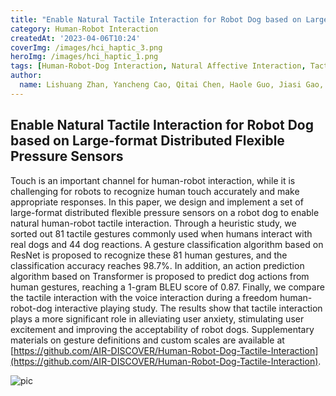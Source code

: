 ```yaml
---
title: "Enable Natural Tactile Interaction for Robot Dog based on Large-format Distributed Flexible Pressure Sensors"
category: Human-Robot Interaction
createdAt: '2023-04-06T10:24'
coverImg: /images/hci_haptic_3.png
heroImg: /images/hci_haptic_1.png
tags: [Human-Robot-Dog Interaction, Natural Affective Interaction, Tactile Sensing]
author:
  name: Lishuang Zhan, Yancheng Cao, Qitai Chen, Haole Guo, Jiasi Gao, Yiyue Luo, Shihui Guo, Guyue Zhou and Jiangtao Gong
---
```

## Enable Natural Tactile Interaction for Robot Dog based on Large-format Distributed Flexible Pressure Sensors

Touch is an important channel for human-robot interaction, while it is challenging for robots to recognize human touch accurately and make appropriate responses. In this paper, we design and implement a set of large-format distributed flexible pressure sensors on a robot dog to enable natural human-robot tactile interaction. Through a heuristic study, we sorted out 81 tactile gestures commonly used when humans interact with real dogs and 44 dog reactions. A gesture classification algorithm based on ResNet is proposed to recognize these 81 human gestures, and the classification accuracy reaches 98.7%. In addition, an action prediction algorithm based on Transformer is proposed to predict dog actions from human gestures, reaching a 1-gram BLEU score of 0.87. Finally, we compare the tactile interaction with the voice interaction during a freedom human-robot-dog interactive playing study. The results show that tactile interaction plays a more significant role in alleviating user anxiety, stimulating user excitement and improving the acceptability of robot dogs. 
Supplementary materials on gesture definitions and custom scales are available at [https://github.com/AIR-DISCOVER/Human-Robot-Dog-Tactile-Interaction](https://github.com/AIR-DISCOVER/Human-Robot-Dog-Tactile-Interaction).

[comment]: <> (*斜体*)

[comment]: <> (**强调**)

![pic](./hci_haptic_images/hci_haptic_2.png)

